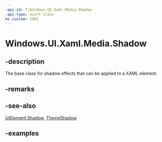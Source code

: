 ```yaml
---
-api-id: T:Windows.UI.Xaml.Media.Shadow
-api-type: winrt class
ms.custom: 19H1
---
```


<!-- Class syntax.
public class Shadow : DependencyObject, DependencyObject
-->

# Windows.UI.Xaml.Media.Shadow

## -description

The base class for shadow effects that can be applied to a XAML element.



## -remarks

## -see-also

[UIElement.Shadow](../windows.ui.xaml/uielement_shadow.md), [ThemeShadow](themeshadow.md)

## -examples


